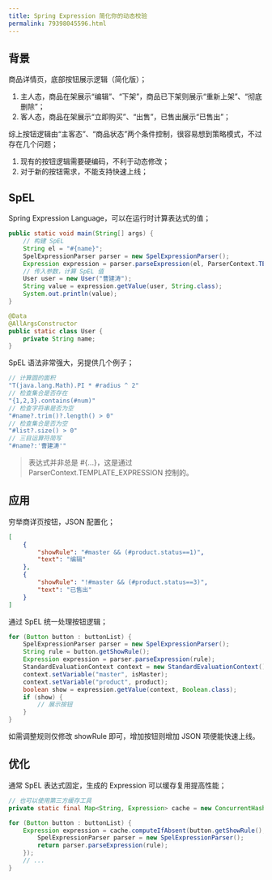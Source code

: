 ```yaml
---
title: Spring Expression 简化你的动态校验
permalink: 79398045596.html
---
```


## 背景

商品详情页，底部按钮展示逻辑（简化版）；

1. 主人态，商品在架展示“编辑”、“下架”，商品已下架则展示“重新上架”、“彻底删除”；
2. 客人态，商品在架展示“立即购买”、“出售”，已售出展示“已售出”；

综上按钮逻辑由“主客态”、“商品状态”两个条件控制，很容易想到策略模式，不过存在几个问题；

1. 现有的按钮逻辑需要硬编码，不利于动态修改；
2. 对于新的按钮需求，不能支持快速上线；

## SpEL

Spring Expression Language，可以在运行时计算表达式的值；

```java
public static void main(String[] args) {
    // 构建 SpEL
    String el = "#{name}";
    SpelExpressionParser parser = new SpelExpressionParser();
    Expression expression = parser.parseExpression(el, ParserContext.TEMPLATE_EXPRESSION);
    // 传入参数，计算 SpEL 值
    User user = new User("曹建涛");
    String value = expression.getValue(user, String.class);
    System.out.println(value);
}

@Data
@AllArgsConstructor
public static class User {
    private String name;
}
```

SpEL 语法非常强大，另提供几个例子；

```java
// 计算圆的面积
"T(java.lang.Math).PI * #radius ^ 2"
// 检查集合是否存在
"{1,2,3}.contains(#num)"
// 检查字符串是否为空
"#name?.trim()?.length() > 0"
// 检查集合是否为空
"#list?.size() > 0"
// 三目运算符简写
"#name?:'曹建涛'"
```

> 表达式并非总是 #{...}，这是通过 ParserContext.TEMPLATE_EXPRESSION 控制的。

## 应用

穷举商详页按钮，JSON 配置化；

```json
[
    {
        "showRule": "#master && (#product.status==1)",
        "text": "编辑"
    },
    {
        "showRule": "!#master && (#product.status==3)",
        "text": "已售出"
    }
]
```

通过 SpEL 统一处理按钮逻辑；

```java
for (Button button : buttonList) {
    SpelExpressionParser parser = new SpelExpressionParser();
    String rule = button.getShowRule();
    Expression expression = parser.parseExpression(rule);
    StandardEvaluationContext context = new StandardEvaluationContext();
    context.setVariable("master", isMaster);
    context.setVariable("product", product);
    boolean show = expression.getValue(context, Boolean.class);
    if (show) {
        // 展示按钮
    }
}
```

如需调整规则仅修改 showRule 即可，增加按钮则增加 JSON 项便能快速上线。

## 优化

通常 SpEL 表达式固定，生成的 Expression 可以缓存复用提高性能；

```java
// 也可以使用第三方缓存工具
private static final Map<String, Expression> cache = new ConcurrentHashMap<>();

for (Button button : buttonList) {
    Expression expression = cache.computeIfAbsent(button.getShowRule(), rule -> {
        SpelExpressionParser parser = new SpelExpressionParser();
        return parser.parseExpression(rule);
    });
    // ...
}
```